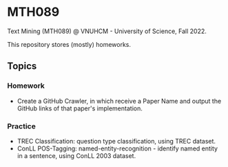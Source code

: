 # MTH089
Text Mining (MTH089) @ VNUHCM - University of Science, Fall 2022.

This repository stores (mostly) homeworks.

## Topics
### Homework
- Create a GitHub Crawler, in which receive a Paper Name and output the GitHub links of that paper's implementation.

### Practice
- TREC Classification: question type classification, using TREC dataset.
- ConLL POS-Tagging: named-entity-recognition - identify named entity in a sentence, using ConLL 2003 dataset.
